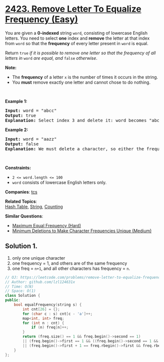 # [2423. Remove Letter To Equalize Frequency (Easy)](https://leetcode.com/problems/remove-letter-to-equalize-frequency)

<p>You are given a <strong>0-indexed</strong> string <code>word</code>, consisting of lowercase English letters. You need to select <strong>one</strong> index and <strong>remove</strong> the letter at that index from <code>word</code> so that the <strong>frequency</strong> of every letter present in <code>word</code> is equal.</p>
<p>Return<em> </em><code>true</code><em> if it is possible to remove one letter so that the frequency of all letters in </em><code>word</code><em> are equal, and </em><code>false</code><em> otherwise</em>.</p>
<p><strong>Note:</strong></p>
<ul>
	<li>The <b>frequency</b> of a letter <code>x</code> is the number of times it occurs in the string.</li>
	<li>You <strong>must</strong> remove exactly one letter and cannot chose to do nothing.</li>
</ul>
<p>&nbsp;</p>
<p><strong class="example">Example 1:</strong></p>
<pre><strong>Input:</strong> word = "abcc"
<strong>Output:</strong> true
<strong>Explanation:</strong> Select index 3 and delete it: word becomes "abc" and each character has a frequency of 1.
</pre>
<p><strong class="example">Example 2:</strong></p>
<pre><strong>Input:</strong> word = "aazz"
<strong>Output:</strong> false
<strong>Explanation:</strong> We must delete a character, so either the frequency of "a" is 1 and the frequency of "z" is 2, or vice versa. It is impossible to make all present letters have equal frequency.
</pre>
<p>&nbsp;</p>
<p><strong>Constraints:</strong></p>
<ul>
	<li><code>2 &lt;= word.length &lt;= 100</code></li>
	<li><code>word</code> consists of lowercase English letters only.</li>
</ul>

**Companies**:
[tcs](https://leetcode.com/company/tcs)

**Related Topics**:  
[Hash Table](https://leetcode.com/tag/hash-table/), [String](https://leetcode.com/tag/string/), [Counting](https://leetcode.com/tag/counting/)

**Similar Questions**:
* [Maximum Equal Frequency (Hard)](https://leetcode.com/problems/maximum-equal-frequency/)
* [Minimum Deletions to Make Character Frequencies Unique (Medium)](https://leetcode.com/problems/minimum-deletions-to-make-character-frequencies-unique/)

## Solution 1.

1. only one unique character
2. one frequency = 1, and others are of the same frequency
3. one freq = `n+1`, and all other characters has frequency = `n`.

```cpp
// OJ: https://leetcode.com/problems/remove-letter-to-equalize-frequency
// Author: github.com/lzl124631x
// Time: O(N)
// Space: O(1)
class Solution {
public:
    bool equalFrequency(string s) {
        int cnt[26] = {};
        for (char c : s) cnt[c - 'a']++;
        map<int, int> freq;
        for (int n : cnt) {
            if (n) freq[n]++;
        }
        return (freq.size() == 1 && freq.begin()->second == 1)
        || (freq.begin()->first == 1 && ((freq.begin()->second == 1 && freq.size() == 2) || freq.size() == 1))
        || (freq.begin()->first + 1 == freq.rbegin()->first && freq.rbegin()->second == 1);
    }
};
```
